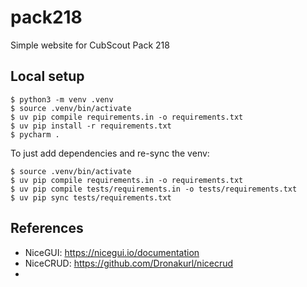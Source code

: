# pack218
Simple website for CubScout Pack 218

## Local setup

```shell
$ python3 -m venv .venv
$ source .venv/bin/activate
$ uv pip compile requirements.in -o requirements.txt
$ uv pip install -r requirements.txt
$ pycharm .
```

To just add dependencies and re-sync the venv:

```shell
$ source .venv/bin/activate
$ uv pip compile requirements.in -o requirements.txt
$ uv pip compile tests/requirements.in -o tests/requirements.txt
$ uv pip sync tests/requirements.txt
```

## References

- NiceGUI: https://nicegui.io/documentation
- NiceCRUD: https://github.com/Dronakurl/nicecrud
- 
